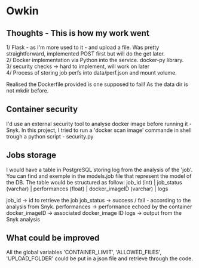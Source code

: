 # Owkin

## Thoughts - This is how my work went
1/ Flask - as I'm more used to it - and upload a file. Was pretty straightforward, implemented POST first but will do the get later. <br />
2/ Docker implementation via Python into the service. docker-py library. <br />
3/ security checks -> hard to implement, will work on later <br />
4/ Process of storing job perfs into data/perf.json and mount volume.

Realised the Dockerfile provided is one supposed to fail! As the data dir is not mkdir before.


## Container security
I'd use an external security tool to analyse docker image before running it - Snyk.
In this project, I tried to run a 'docker scan image' commande in shell trough a python script - security.py


## Jobs storage 
I would have a table in PostgreSQL storing log from the analysis of the 'job'.
You can find and exemple in the models.job file that represent the model of the DB.
The table would be structured as follow:
    job_id (int) | job_status (varchar) | performances (float) | docker_imageID (varchar) | logs 


job_id -> id to retrieve the job
job_status -> success / fail - according to the analysis from Snyk.
performances -> performance echoed by the container
docker_imageID -> associated docker_image ID
logs -> output from the Snyk analysis


## What could be improved

All the global variables 'CONTAINER_LIMIT', 'ALLOWED_FILES', 'UPLOAD_FOLDER' could be put in a json file and retrieve through the code.